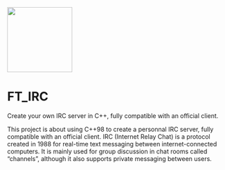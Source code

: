 <img src="https://user-images.githubusercontent.com/105823790/171860148-c0b11827-51de-42e1-8213-e1e83249b081.png" width="150" height="150">

# FT_IRC
Create your own IRC server in C++, fully compatible with an official client.

This project is about using C++98 to create a personnal IRC server, fully compatible with an official client. 
IRC (Internet Relay Chat) is a protocol created in 1988 for real-time text messaging between internet-connected computers. It is mainly used for group discussion in chat rooms called “channels”, although it also supports private messaging between users.
